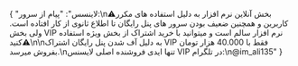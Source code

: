 {
  "لاینسس": "پیام از سرور:\n⚠️بخش آنلاین نرم افزار به دلیل استفاده های مکرر کاربرین و همچنین ضعیف بودن سرور های پنل رایگان تا اطلاع ثانوی از کار افتاده است. ولی بخش VIP نرم افزار سالم است و میتوانید با خرید اشتراک از بخش ویژه استفاده کنید⚠️\n\nبه دلیل آف شدن پنل رایگان اشتراک VIP فقط با 40.000 هزار تومان بفروش میرسد.\nتنها ایدی فروشنده اصلی لایسنس VIP در تلگرام:\n@im_ali135"
}

